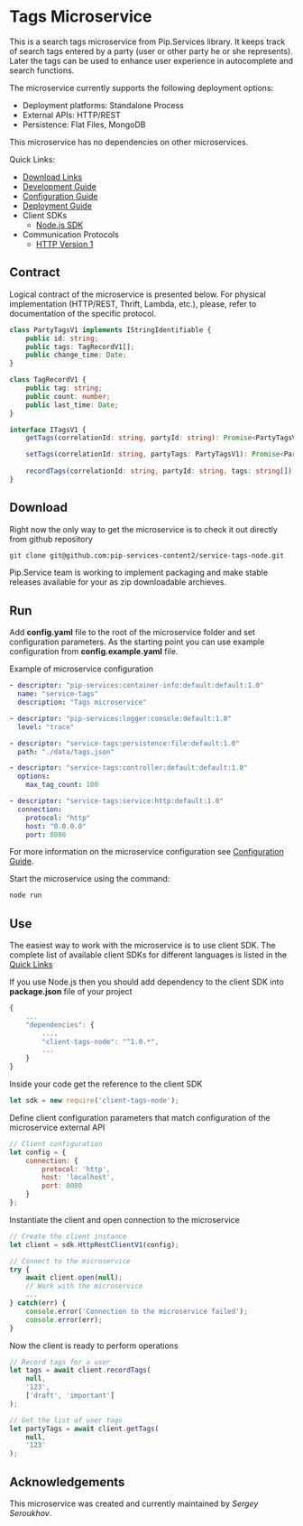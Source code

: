 # Tags Microservice

This is a search tags microservice from Pip.Services library. 
It keeps track of search tags entered by a party (user or other party he or she represents). 
Later the tags can be used to enhance user experience in autocomplete and search functions.

The microservice currently supports the following deployment options:
* Deployment platforms: Standalone Process
* External APIs: HTTP/REST
* Persistence: Flat Files, MongoDB

This microservice has no dependencies on other microservices.

<a name="links"></a> Quick Links:

* [Download Links](doc/Downloads.md)
* [Development Guide](doc/Development.md)
* [Configuration Guide](doc/Configuration.md)
* [Deployment Guide](doc/Deployment.md)
* Client SDKs
  - [Node.js SDK](https://github.com/pip-services-content2/client-tags-node)
* Communication Protocols
  - [HTTP Version 1](doc/Htt[ProtocolV1.md)

##  Contract

Logical contract of the microservice is presented below. For physical implementation (HTTP/REST, Thrift, Lambda, etc.),
please, refer to documentation of the specific protocol.

```typescript
class PartyTagsV1 implements IStringIdentifiable {
    public id: string;
    public tags: TagRecordV1[];
    public change_time: Date;
}

class TagRecordV1 {
    public tag: string;
    public count: number;
    public last_time: Date;
}

interface ITagsV1 {
    getTags(correlationId: string, partyId: string): Promise<PartyTagsV1>;

    setTags(correlationId: string, partyTags: PartyTagsV1): Promise<PartyTagsV1>;
    
    recordTags(correlationId: string, partyId: string, tags: string[]): Promise<PartyTagsV1>;
}
```

## Download

Right now the only way to get the microservice is to check it out directly from github repository
```bash
git clone git@github.com:pip-services-content2/service-tags-node.git
```

Pip.Service team is working to implement packaging and make stable releases available for your 
as zip downloadable archieves.

## Run

Add **config.yaml** file to the root of the microservice folder and set configuration parameters.
As the starting point you can use example configuration from **config.example.yaml** file. 

Example of microservice configuration
```yaml
- descriptor: "pip-services:container-info:default:default:1.0"
  name: "service-tags"
  description: "Tags microservice"

- descriptor: "pip-services:logger:console:default:1.0"
  level: "trace"

- descriptor: "service-tags:persistence:file:default:1.0"
  path: "./data/tags.json"

- descriptor: "service-tags:controller:default:default:1.0"
  options:
    max_tag_count: 100

- descriptor: "service-tags:service:http:default:1.0"
  connection:
    protocol: "http"
    host: "0.0.0.0"
    port: 8080
```
 
For more information on the microservice configuration see [Configuration Guide](Configuration.md).

Start the microservice using the command:
```bash
node run
```

## Use

The easiest way to work with the microservice is to use client SDK. 
The complete list of available client SDKs for different languages is listed in the [Quick Links](#links)

If you use Node.js then you should add dependency to the client SDK into **package.json** file of your project
```javascript
{
    ...
    "dependencies": {
        ....
        "client-tags-node": "^1.0.*",
        ...
    }
}
```

Inside your code get the reference to the client SDK
```javascript
let sdk = new require('client-tags-node');
```

Define client configuration parameters that match configuration of the microservice external API
```javascript
// Client configuration
let config = {
    connection: {
        protocol: 'http',
        host: 'localhost', 
        port: 8080
    }
};
```

Instantiate the client and open connection to the microservice
```javascript
// Create the client instance
let client = sdk.HttpRestClientV1(config);

// Connect to the microservice
try {
    await client.open(null);
    // Work with the microservice
    ...
} catch(err) {
    console.error('Connection to the microservice failed');
    console.error(err);
}
```

Now the client is ready to perform operations
```javascript
// Record tags for a user
let tags = await client.recordTags(
    null,
    '123',
    ['draft', 'important']
);
```

```javascript
// Get the list of user tags
let partyTags = await client.getTags(
    null,
    '123'
);
```    

## Acknowledgements

This microservice was created and currently maintained by *Sergey Seroukhov*.

